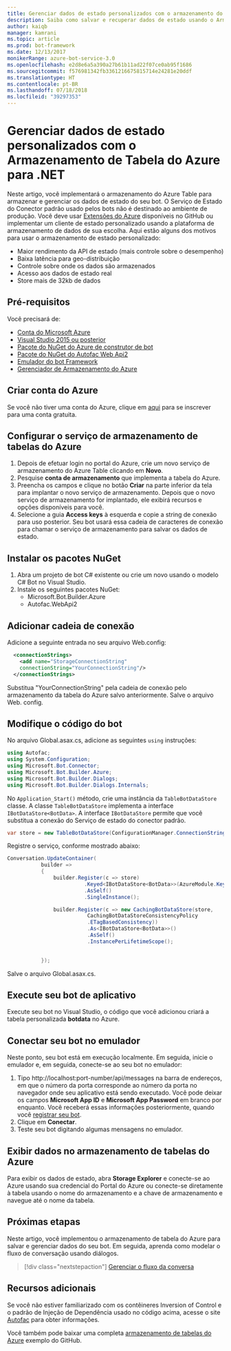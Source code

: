 ```yaml
---
title: Gerenciar dados de estado personalizados com o armazenamento do Azure Table | Microsoft Docs
description: Saiba como salvar e recuperar dados de estado usando o Armazenamento de Tabela do Azure com o SDK do Bot Builder para .NET
author: kaiqb
manager: kamrani
ms.topic: article
ms.prod: bot-framework
ms.date: 12/13/2017
monikerRange: azure-bot-service-3.0
ms.openlocfilehash: e2d8e6a5a390a27b61b11ad22f07ce0ab95f1686
ms.sourcegitcommit: f576981342fb3361216675815714e24281e20ddf
ms.translationtype: HT
ms.contentlocale: pt-BR
ms.lasthandoff: 07/18/2018
ms.locfileid: "39297353"
---
```

# <a name="manage-custom-state-data-with-azure-table-storage-for-net"></a>Gerenciar dados de estado personalizados com o Armazenamento de Tabela do Azure para .NET
Neste artigo, você implementará o armazenamento do Azure Table para armazenar e gerenciar os dados de estado do seu bot. O Serviço de Estado do Conector padrão usado pelos bots não é destinado ao ambiente de produção. Você deve usar [Extensões do Azure](https://github.com/Microsoft/BotBuilder-Azure) disponíveis no GitHub ou implementar um cliente de estado personalizado usando a plataforma de armazenamento de dados de sua escolha. Aqui estão alguns dos motivos para usar o armazenamento de estado personalizado:
 - Maior rendimento da API de estado (mais controle sobre o desempenho)
 - Baixa latência para geo-distribuição
 - Controle sobre onde os dados são armazenados
 - Acesso aos dados de estado real
 - Store mais de 32kb de dados

## <a name="prerequisites"></a>Pré-requisitos
Você precisará de:
 - [Conta do Microsoft Azure](https://azure.microsoft.com/en-us/free/)
 - [Visual Studio 2015 ou posterior](https://www.visualstudio.com/)
 - [Pacote do NuGet do Azure de construtor de bot](https://www.nuget.org/packages/Microsoft.Bot.Builder.Azure/)
 - [Pacote do NuGet do Autofac Web Api2](https://www.nuget.org/packages/Autofac.WebApi2/)
 - [Emulador do bot Framework](https://emulator.botframework.com/)
 - [Gerenciador de Armazenamento do Azure](http://storageexplorer.com/)
 
## <a name="create-azure-account"></a>Criar conta do Azure
Se você não tiver uma conta do Azure, clique em [aqui](https://azure.microsoft.com/en-us/free/) para se inscrever para uma conta gratuita.

## <a name="set-up-the-azure-table-storage-service"></a>Configurar o serviço de armazenamento de tabelas do Azure
1. Depois de efetuar login no portal do Azure, crie um novo serviço de armazenamento do Azure Table clicando em **Novo**. 
2. Pesquise **conta de armazenamento** que implementa a tabela do Azure. 
3. Preencha os campos e clique no botão **Criar** na parte inferior da tela para implantar o novo serviço de armazenamento. Depois que o novo serviço de armazenamento for implantado, ele exibirá recursos e opções disponíveis para você.
4. Selecione a guia **Access keys** à esquerda e copie a string de conexão para uso posterior. Seu bot usará essa cadeia de caracteres de conexão para chamar o serviço de armazenamento para salvar os dados de estado.

## <a name="install-nuget-packages"></a>Instalar os pacotes NuGet
1. Abra um projeto de bot C# existente ou crie um novo usando o modelo C# Bot no Visual Studio. 
2. Instale os seguintes pacotes NuGet:
   - Microsoft.Bot.Builder.Azure
   - Autofac.WebApi2

## <a name="add-connection-string"></a>Adicionar cadeia de conexão 
Adicione a seguinte entrada no seu arquivo Web.config: 
```XML
  <connectionStrings>
    <add name="StorageConnectionString"
    connectionString="YourConnectionString"/>
  </connectionStrings>
```
Substitua "YourConnectionString" pela cadeia de conexão pelo armazenamento da tabela do Azure salvo anteriormente. Salve o arquivo Web. config.

## <a name="modify-your-bot-code"></a>Modifique o código do bot
No arquivo Global.asax.cs, adicione as seguintes `using` instruções:
```cs
using Autofac;
using System.Configuration;
using Microsoft.Bot.Connector;
using Microsoft.Bot.Builder.Azure;
using Microsoft.Bot.Builder.Dialogs;
using Microsoft.Bot.Builder.Dialogs.Internals;
```
No `Application_Start()` método, crie uma instância da `TableBotDataStore` classe. A classe `TableBotDataStore` implementa a interface `IBotDataStore<BotData>`. A interface `IBotDataStore` permite que você substitua a conexão do Serviço de estado do conector padrão.
 ```cs
 var store = new TableBotDataStore(ConfigurationManager.ConnectionStrings["StorageConnectionString"].ConnectionString);
 ```
Registre o serviço, conforme mostrado abaixo:
 ```cs
 Conversation.UpdateContainer(
            builder =>
            {
                builder.Register(c => store)
                          .Keyed<IBotDataStore<BotData>>(AzureModule.Key_DataStore)
                          .AsSelf()
                          .SingleInstance();

                builder.Register(c => new CachingBotDataStore(store,
                           CachingBotDataStoreConsistencyPolicy
                           .ETagBasedConsistency))
                           .As<IBotDataStore<BotData>>()
                           .AsSelf()
                           .InstancePerLifetimeScope();

                
            });
 ```
Salve o arquivo Global.asax.cs.

## <a name="run-your-bot-app"></a>Execute seu bot de aplicativo
Execute seu bot no Visual Studio, o código que você adicionou criará a tabela personalizada **botdata** no Azure.

## <a name="connect-your-bot-to-the-emulator"></a>Conectar seu bot no emulador
Neste ponto, seu bot está em execução localmente. Em seguida, inicie o emulador e, em seguida, conecte-se ao seu bot no emulador:
1. Tipo http://localhost:port-number/api/messages na barra de endereços, em que o número da porta corresponde ao número da porta no navegador onde seu aplicativo está sendo executado. Você pode deixar os campos <strong>Microsoft App ID</strong> e <strong>Microsoft App Password</strong> em branco por enquanto. Você receberá essas informações posteriormente, quando você [registrar seu bot](~/bot-service-quickstart-registration.md).
2. Clique em **Conectar**. 
3. Teste seu bot digitando algumas mensagens no emulador. 

## <a name="view-data-in-azure-table-storage"></a>Exibir dados no armazenamento de tabelas do Azure
Para exibir os dados de estado, abra **Storage Explorer** e conecte-se ao Azure usando sua credencial do Portal do Azure ou conecte-se diretamente à tabela usando o nome do armazenamento e a chave de armazenamento e navegue até o nome da tabela.  

## <a name="next-steps"></a>Próximas etapas
Neste artigo, você implementou o armazenamento de tabela do Azure para salvar e gerenciar dados do seu bot. Em seguida, aprenda como modelar o fluxo de conversação usando diálogos.

> [!div class="nextstepaction"]
> [Gerenciar o fluxo da conversa](bot-builder-dotnet-manage-conversation-flow.md)


## <a name="additional-resources"></a>Recursos adicionais

Se você não estiver familiarizado com os contêineres Inversion of Control e o padrão de Injeção de Dependência usado no código acima, acesse o site [Autofac](http://autofac.readthedocs.io/en/latest/) para obter informações. 

Você também pode baixar uma completa [armazenamento de tabelas do Azure](https://github.com/Microsoft/BotBuilder-Azure/tree/master/CSharp/Samples/AzureTable) exemplo do GitHub.
